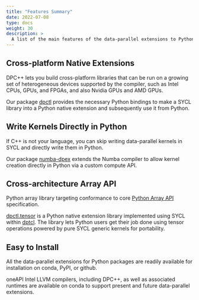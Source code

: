 ```yaml
---
title: "Features Summary"
date: 2022-07-08
type: docs
weight: 30
description: >
  A list of the main features of the data-parallel extensions to Python packages.
---
```


## Cross-platform Native Extensions

DPC++ lets you build cross-platform libraries that can be run on a growing set
of heterogeneous devices supported by the compiler, such as Intel CPUs, GPUs,
and FPGAs, and also Nvidia GPUs and AMD GPUs.

Our package [dpctl][dpctl] provides the necessary Python bindings to make a SYCL
library into a Python native extension and subsequently use it from Python.

## Write Kernels Directly in Python

If C++ is not your language, you can skip writing data-parallel kernels in SYCL
and directly write them in Python.

Our package [numba-dpex][numba-dpex] extends the Numba compiler to allow kernel
creation directly in Python via a custom compute API.

## Cross-architecture Array API

Python array library targeting conformance to core [Python Array API][array-api]
specification.

[dpctl.tensor][tensor] is a Python native extension library implemented using
SYCL within [dptcl][dpctl]. The library lets Python users get their job done
using tensor operations powered by pure SYCL generic kernels for portability.

## Easy to Install

All the data-parallel extensions for Python packages are readily available for
installation on conda, PyPI, or github.

oneAPI Intel LLVM compilers, including DPC++, as well as associated runtimes are
available on conda to support present and future data-parallel extensions.


[dpctl]: https://intelpython.github.io/dpctl/latest/index.html
[numba-dpex]: https://intelpython.github.io/numba-dpex/latest/index.html
[array-api]: https://data-apis.org/array-api/latest/
[tensor]: https://intelpython.github.io/dpctl/latest/docfiles/dpctl/dpctl.tensor_pyapi.html#dpctl-tensor-pyapi

